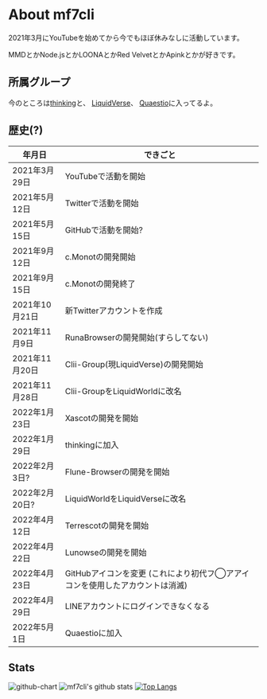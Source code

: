 # About mf7cli
2021年3月にYouTubeを始めてから今でもほぼ休みなしに活動しています。

MMDとかNode.jsとかLOONAとかRed VelvetとかApinkとかが好きです。

## 所属グループ
今のところは[thinking](https://github.com/thinking-grp)と、
[LiquidVerse](https://github.com/liquidverse)、
[Quaestio](https://github.com/quaestiojp)に入ってるよ。

## 歴史(?)
|  年月日  |  できごと  |
| ---- | ---- |
|2021年3月29日|YouTubeで活動を開始|
|2021年5月12日|Twitterで活動を開始|
|2021年5月15日|GitHubで活動を開始?|
|2021年9月12日|c.Monotの開発開始|
|2021年9月15日|c.Monotの開発終了|
|2021年10月21日|新Twitterアカウントを作成|
|2021年11月9日|RunaBrowserの開発開始(すらしてない)|
|2021年11月20日|Clii-Group(現LiquidVerse)の開発開始|
|2021年11月28日|Clii-GroupをLiquidWorldに改名|
|2022年1月23日|Xascotの開発を開始|
|2022年1月29日|thinkingに加入|
|2022年2月3日?|Flune-Browserの開発を開始|
|2022年2月20日?|LiquidWorldをLiquidVerseに改名|
|2022年4月12日|Terrescotの開発を開始|
|2022年4月22日|Lunowseの開発を開始|
|2022年4月23日|GitHubアイコンを変更 (これにより初代フ◯アアイコンを使用したアカウントは消滅)|
|2022年4月29日|LINEアカウントにログインできなくなる|
|2022年5月1日|Quaestioに加入|


## Stats
![github-chart](https://github-chart.vercel.app/api?user=Mf-3d)
![mf7cli's github stats](https://github-readme-stats.vercel.app/api?username=Mf-3d&hide=issues)
[![Top Langs](https://github-readme-stats.vercel.app/api/top-langs/?username=mf-3d&layout=compact)](https://github.com/anuraghazra/github-readme-stats)
